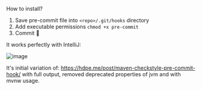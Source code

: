How to install?
1. Save pre-commit file into `<repo>/.git/hooks` directory
2. Add executable permissions `chmod +x pre-commit`
3. Commit 🚀

It works perfectly with IntelliJ:

![image](https://github.com/Patras3/maven-checkstyle-pre-commit/assets/20545793/a683a38b-245f-4b4e-9e7b-c95711022079)

It's initial variation of:
https://hdpe.me/post/maven-checkstyle-pre-commit-hook/ with full output, removed deprecated properties of jvm and with mvnw usage.
